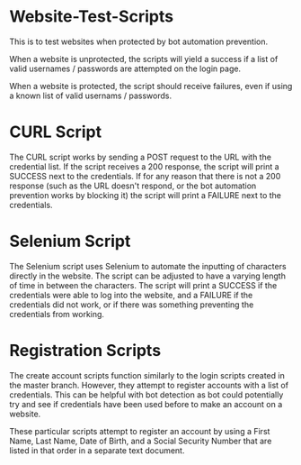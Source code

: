 # Website-Test-Scripts
This is to test websites when protected by bot automation prevention.

When a website is unprotected, the scripts will yield a success if a list of valid usernames / passwords are attempted on the login page.

When a website is protected, the script should receive failures, even if using a known list of valid usernams / passwords.

# CURL Script
The CURL script works by sending a POST request to the URL with the credential list. If the script receives a 200 response, the script will print a SUCCESS next to the credentials. If for any reason that there is not a 200 response (such as the URL doesn't respond, or the bot automation prevention works by blocking it) the script will print a FAILURE next to the credentials.

# Selenium Script
The Selenium script uses Selenium to automate the inputting of characters directly in the website. The script can be adjusted to have a varying length of time in between the characters. The script will print a SUCCESS if the credentials were able to log into the website, and a FAILURE if the credentials did not work, or if there was something preventing the credentials from working.

# Registration Scripts
The create account scripts function similarly to the login scripts created in the master branch. However, they attempt to register accounts with a list of credentials. This can be helpful with bot detection as bot could potentially try and see if credentials have been used before to make an account on a website.

These particular scripts attempt to register an account by using a First Name, Last Name, Date of Birth, and a Social Security Number that are listed in that order in a separate text document.
